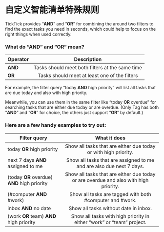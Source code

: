 # 自定义智能清单特殊规则

TickTick provides “**AND**” and “**OR**” for combining the around two filters to find the exact tasks you need in seconds, which could help to focus on the right things when used correctly.


### What do “AND” and “OR” mean?
| Operator | Description |
| --- | :---: |
| **AND** | Tasks should meet both filters at the same time |
| **OR** | Tasks should meet at least one of the filters |

For example, the filter query “today **AND** high priority” will list all tasks that are due today and also with high priority.

Meanwhile, you can use them in the same filter like “today **OR** overdue” for searching tasks that are either due today or are overdue. (Only Tag has both “**AND**” and “**OR**” for choice, the others just support “**OR**” by default.)



### Here are a few handy examples to try out:

| Filter query | What it does |
| --- | :---: |
| today **OR** high priority | Show all tasks that are either due today or with high priority. |
| next 7 days **AND** assigned to me | Show all tasks that are assigned to me and are also due next 7 days. |
| (today **OR** overdue)  **AND** high priority | Show all tasks that are either due today or are overdue and also with high priority. |
| (#computer **AND** #work) | Show all tasks are tagged with both #computer and #work. |
| inbox **AND** no date | Show all tasks without date in inbox. |
| (work **OR** team)  **AND** high priority | Show all tasks with high priority in either “work” or “team” project. |


